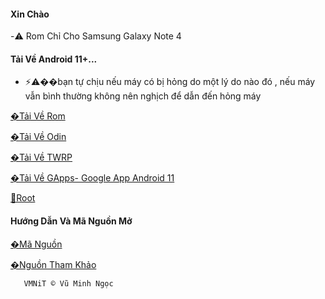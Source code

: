 #### Xin Chào 

 -⚠️ Rom Chỉ Cho Samsung Galaxy Note 4

####    Tải Về Android 11+...

  - ⚡⚠��bạn tự chịu nếu máy có bị hỏng do một lý do nào đó , nếu máy vẫn bình thường không nên nghịch để dẫn đến hỏng máy 
    
    
[�Tải Về Rom](https://sourceforge.net/projects/galaxy-note-4-exynos/files/LineageOS-18.1/)

[�Tải Về Odin](https://odindownloader.com/download/odin3-v3-13-3)

[�Tải Về TWRP](https://sourceforge.net/p/galaxy-note-4-exynos/wiki/TWRP%20Custom%20Recovery%20Guide/)

[�Tải Về GApps- Google App Android 11](https://sourceforge.net/projects/opengapps/files/arm/)

[💽Root ](https://github.com/topjohnwu/Magisk/releases)

####     Hướng Dẫn Và Mã Nguồn Mở

[�Mã Nguồn](https://github.com/corsicanu/hKtweaks/releases/tag/v2.2.2)


[ �Nguồn Tham Khảo ](https://xdaforums.com/t/exynos-galaxynote4-n910c-u-h-s-l-k-unofficial-lineageos-18-1-6-30-2023.3937956/)


       VMNiT © Vũ Minh Ngọc
